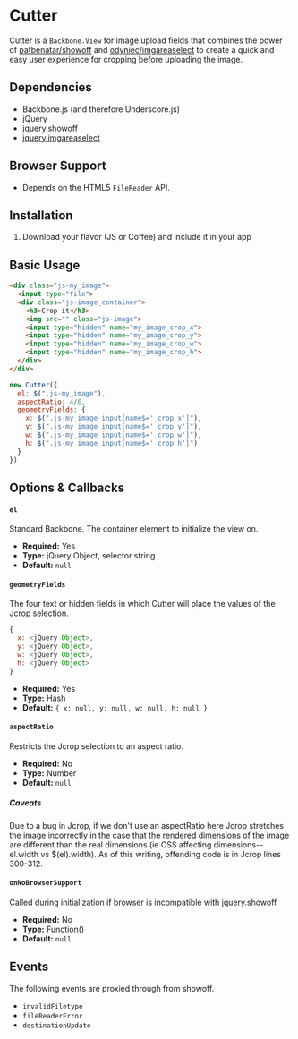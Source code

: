 # Cutter

Cutter is a `Backbone.View` for image upload fields that combines the power of
[patbenatar/showoff](https://github.com/patbenatar/showoff) and
[odyniec/imgareaselect](https://github.com/odyniec/imgareaselect) to create a
quick and easy user experience for cropping before uploading the image.

## Dependencies

* Backbone.js (and therefore Underscore.js)
* jQuery
* [jquery.showoff](https://github.com/patbenatar/showoff)
* [jquery.imgareaselect](https://github.com/odyniec/imgareaselect)

## Browser Support

* Depends on the HTML5 `FileReader` API.

## Installation

1. Download your flavor (JS or Coffee) and include it in your app

## Basic Usage

```html
<div class="js-my_image">
  <input type="file">
  <div class="js-image_container">
    <h3>Crop it</h3>
    <img src="" class="js-image">
    <input type="hidden" name="my_image_crop_x">
    <input type="hidden" name="my_image_crop_y">
    <input type="hidden" name="my_image_crop_w">
    <input type="hidden" name="my_image_crop_h">
  </div>
</div>
```

```javascript
new Cutter({
  el: $(".js-my_image"),
  aspectRatio: 4/6,
  geometryFields: {
    x: $(".js-my_image input[name$='_crop_x']"),
    y: $(".js-my_image input[name$='_crop_y']"),
    w: $(".js-my_image input[name$='_crop_w']"),
    h: $(".js-my_image input[name$='_crop_h']")
  }
})
```

## Options & Callbacks

#### `el`

Standard Backbone. The container element to initialize the view on.

* __Required:__ Yes
* __Type:__ jQuery Object, selector string
* __Default:__ `null`

#### `geometryFields`

The four text or hidden fields in which Cutter will place the values of the
Jcrop selection.

```javascript
{
  x: <jQuery Object>,
  y: <jQuery Object>,
  w: <jQuery Object>,
  h: <jQuery Object>
}
```

* __Required:__ Yes
* __Type:__ Hash
* __Default:__ `{ x: null, y: null, w: null, h: null }`

#### `aspectRatio`

Restricts the Jcrop selection to an aspect ratio.

* __Required:__ No
* __Type:__ Number
* __Default:__ `null`

##### Caveats
Due to a bug in Jcrop, if we don't use an aspectRatio here Jcrop stretches the
image incorrectly in the case that the rendered dimensions of the image are
different than the real dimensions (ie CSS affecting dimensions--el.width vs
$(el).width). As of this writing, offending code is in Jcrop lines 300-312.

#### `onNoBrowserSupport`

Called during initialization if browser is incompatible with jquery.showoff

* __Required:__ No
* __Type:__ Function()
* __Default:__ `null`

## Events

The following events are proxied through from showoff.

* `invalidFiletype`
* `fileReaderError`
* `destinationUpdate`